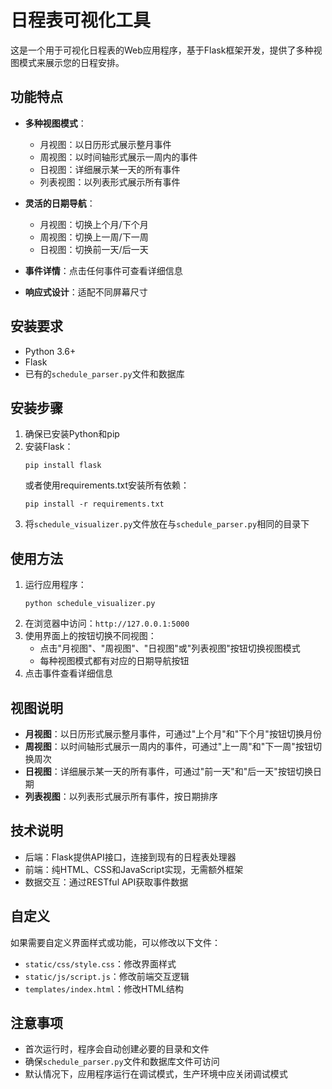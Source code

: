 # 日程表可视化工具

这是一个用于可视化日程表的Web应用程序，基于Flask框架开发，提供了多种视图模式来展示您的日程安排。

## 功能特点

- **多种视图模式**：
  - 月视图：以日历形式展示整月事件
  - 周视图：以时间轴形式展示一周内的事件
  - 日视图：详细展示某一天的所有事件
  - 列表视图：以列表形式展示所有事件

- **灵活的日期导航**：
  - 月视图：切换上个月/下个月
  - 周视图：切换上一周/下一周
  - 日视图：切换前一天/后一天

- **事件详情**：点击任何事件可查看详细信息
- **响应式设计**：适配不同屏幕尺寸

## 安装要求

- Python 3.6+
- Flask
- 已有的`schedule_parser.py`文件和数据库

## 安装步骤

1. 确保已安装Python和pip
2. 安装Flask：
   ```
   pip install flask
   ```
   或者使用requirements.txt安装所有依赖：
   ```
   pip install -r requirements.txt
   ```
3. 将`schedule_visualizer.py`文件放在与`schedule_parser.py`相同的目录下

## 使用方法

1. 运行应用程序：
   ```
   python schedule_visualizer.py
   ```
2. 在浏览器中访问：`http://127.0.0.1:5000`
3. 使用界面上的按钮切换不同视图：
   - 点击"月视图"、"周视图"、"日视图"或"列表视图"按钮切换视图模式
   - 每种视图模式都有对应的日期导航按钮
4. 点击事件查看详细信息

## 视图说明

- **月视图**：以日历形式展示整月事件，可通过"上个月"和"下个月"按钮切换月份
- **周视图**：以时间轴形式展示一周内的事件，可通过"上一周"和"下一周"按钮切换周次
- **日视图**：详细展示某一天的所有事件，可通过"前一天"和"后一天"按钮切换日期
- **列表视图**：以列表形式展示所有事件，按日期排序

## 技术说明

- 后端：Flask提供API接口，连接到现有的日程表处理器
- 前端：纯HTML、CSS和JavaScript实现，无需额外框架
- 数据交互：通过RESTful API获取事件数据

## 自定义

如果需要自定义界面样式或功能，可以修改以下文件：
- `static/css/style.css`：修改界面样式
- `static/js/script.js`：修改前端交互逻辑
- `templates/index.html`：修改HTML结构

## 注意事项

- 首次运行时，程序会自动创建必要的目录和文件
- 确保`schedule_parser.py`文件和数据库文件可访问
- 默认情况下，应用程序运行在调试模式，生产环境中应关闭调试模式 